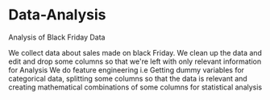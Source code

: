 # Data-Analysis
Analysis of Black Friday Data

We collect data about sales made on black Friday.
We clean up the data and edit and drop some columns so that we're left with only relevant information for Analysis
We do feature engineering i.e Getting dummy variables for categorical data, splitting some columns so that the data is relevant and creating mathematical combinations of some columns for statistical analysis
